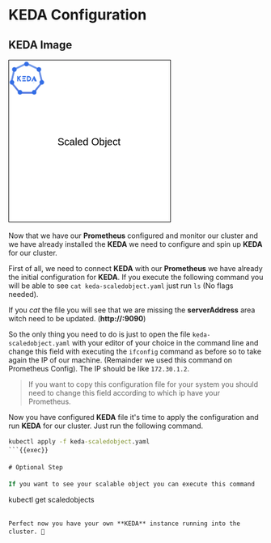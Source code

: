 # KEDA Configuration

## KEDA Image

![KEDAimg](https://github.com/sifisKoen/keda-tutorial-devops/blob/main/images/KEDA.png)

Now that we have our **Prometheus** configured and monitor our cluster and we have already installed the **KEDA** we need to configure and spin up **KEDA** for our cluster.

First of all, we need to connect **KEDA** with our **Prometheus** we have already the initial configuration for **KEDA**. If you execute the following command you will be able to see `cat keda-scaledobject.yaml` just run `ls` (No flags needed).

If you _cat_ the file you will see that we are missing the **serverAddress** area witch need to be updated. (**http://<prometheus-host-ip>:9090**)

So the only thing you need to do is just to open the file `keda-scaledobject.yaml` with your editor of your choice in the command line and change this field with executing the `ifconfig` command as before so to take again the IP of our machine. (Remainder we used this command on Prometheus Config). The IP should be like `172.30.1.2`.

> If you want to copy this configuration file for your system you should need to change this field according to which ip have your Prometheus.

Now you have configured **KEDA** file it's time to apply the configuration and run **KEDA** for our cluster. Just run the following command.

```cmd
kubectl apply -f keda-scaledobject.yaml
```{{exec}}

# Optional Step

If you want to see your scalable object you can execute this command

```
kubectl get scaledobjects
```{{exec}}

Perfect now you have your own **KEDA** instance running into the cluster. 🥳
